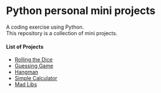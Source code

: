 # Python personal mini projects
A coding exercise using Python. <br>
This repository is a collection of mini projects.

#### List of Projects
- [Rolling the Dice](https://github.com/vinagrace-sadia/Python-Personal-Projects/blob/master/Rolling%20the%20dice)
- [Guessing Game](https://github.com/vinagrace-sadia/Python-Personal-Projects/blob/master/Guessing%20Game)
- [Hangman](https://github.com/vinagrace-sadia/Python-Personal-Projects/blob/master/Hangman)
- [Simple Calculator](https://github.com/vinagrace-sadia/Python-Personal-Projects/tree/master/Calculator)
- [Mad Libs](https://github.com/vinagrace-sadia/Python-Personal-Projects/tree/master/Mad%20Libs)
